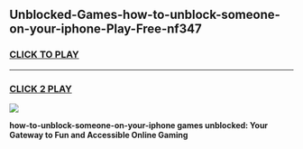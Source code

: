 
## Unblocked-Games-how-to-unblock-someone-on-your-iphone-Play-Free-nf347
<h3>
<a href="https://premium76.site?title=how-to-unblock-someone-on-your-iphone&ref=21A">CLICK TO PLAY</a></h3>
<hr>

<h3>
<a href="https://premium76.site?title=how-to-unblock-someone-on-your-iphone&ref=21A">CLICK 2 PLAY</a>
  
</h3>

<a href="https://premium76.site?title=how-to-unblock-someone-on-your-iphone&ref=21A"><img src="https://clearcache.store/games.png"></a>


**how-to-unblock-someone-on-your-iphone games unblocked: Your Gateway to Fun and Accessible Online Gaming**
